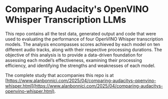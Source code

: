 # Comparing Audacity's OpenVINO Whisper Transcription LLMs

This repo contains all the test data, generated output and code that were used to evaluating the performance of four OpenVINO Whisper transcription models. The analysis encompasses scores achieved by each model on ten different audio tracks, along with their respective processing durations. The objective of this analysis is to provide a data-driven foundation for assessing each model’s effectiveness, examining their processing efficiency, and identifying the strengths and weaknesses of each model.

The complete study that accompanies this repo is at [https://www.alanbonnici.com/2025/04/comparing-audacitys-openvino-whisper.html](https://www.alanbonnici.com/2025/04/comparing-audacitys-openvino-whisper.html). 
